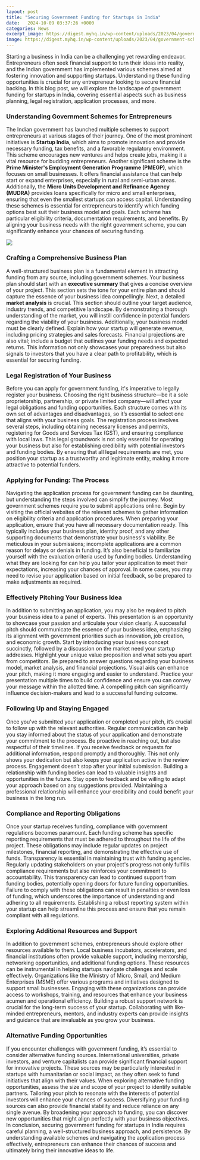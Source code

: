 ```yaml
---
layout: post
title: "Securing Government Funding for Startups in India"
date:   2024-10-09 03:37:26 +0000
categories: News
excerpt_image: https://digest.myhq.in/wp-content/uploads/2023/04/government-schemes-for-startups-in-India.png
image: https://digest.myhq.in/wp-content/uploads/2023/04/government-schemes-for-startups-in-India.png
---
```


Starting a business in India can be a challenging yet rewarding endeavor. Entrepreneurs often seek financial support to turn their ideas into reality, and the Indian government has implemented various schemes aimed at fostering innovation and supporting startups. Understanding these funding opportunities is crucial for any entrepreneur looking to secure financial backing. In this blog post, we will explore the landscape of government funding for startups in India, covering essential aspects such as business planning, legal registration, application processes, and more.
### Understanding Government Schemes for Entrepreneurs
The Indian government has launched multiple schemes to support entrepreneurs at various stages of their journey. One of the most prominent initiatives is **Startup India**, which aims to promote innovation and provide necessary funding, tax benefits, and a favorable regulatory environment. This scheme encourages new ventures and helps create jobs, making it a vital resource for budding entrepreneurs.
Another significant scheme is the **Prime Minister's Employment Generation Programme (PMEGP)**, which focuses on small businesses. It offers financial assistance that can help start or expand enterprises, especially in rural and semi-urban areas. Additionally, the **Micro Units Development and Refinance Agency (MUDRA)** provides loans specifically for micro and small enterprises, ensuring that even the smallest startups can access capital.
Understanding these schemes is essential for entrepreneurs to identify which funding options best suit their business model and goals. Each scheme has particular eligibility criteria, documentation requirements, and benefits. By aligning your business needs with the right government scheme, you can significantly enhance your chances of securing funding.

![](https://digest.myhq.in/wp-content/uploads/2023/04/government-schemes-for-startups-in-India.png)
### Crafting a Comprehensive Business Plan
A well-structured business plan is a fundamental element in attracting funding from any source, including government schemes. Your business plan should start with an **executive summary** that gives a concise overview of your project. This section sets the tone for your entire plan and should capture the essence of your business idea compellingly.
Next, a detailed **market analysis** is crucial. This section should outline your target audience, industry trends, and competitive landscape. By demonstrating a thorough understanding of the market, you will instill confidence in potential funders regarding the viability of your business.
Additionally, your business model must be clearly defined. Explain how your startup will generate revenue, including pricing strategies and sales forecasts. Financial projections are also vital; include a budget that outlines your funding needs and expected returns. This information not only showcases your preparedness but also signals to investors that you have a clear path to profitability, which is essential for securing funding.
### Legal Registration of Your Business
Before you can apply for government funding, it's imperative to legally register your business. Choosing the right business structure—be it a sole proprietorship, partnership, or private limited company—will affect your legal obligations and funding opportunities. Each structure comes with its own set of advantages and disadvantages, so it’s essential to select one that aligns with your business goals.
The registration process involves several steps, including obtaining necessary licenses and permits, registering for Goods and Services Tax (GST), and ensuring compliance with local laws. This legal groundwork is not only essential for operating your business but also for establishing credibility with potential investors and funding bodies. By ensuring that all legal requirements are met, you position your startup as a trustworthy and legitimate entity, making it more attractive to potential funders.
### Applying for Funding: The Process
Navigating the application process for government funding can be daunting, but understanding the steps involved can simplify the journey. Most government schemes require you to submit applications online. Begin by visiting the official websites of the relevant schemes to gather information on eligibility criteria and application procedures.
When preparing your application, ensure that you have all necessary documentation ready. This typically includes your business plan, identity proof, and any other supporting documents that demonstrate your business's viability. Be meticulous in your submissions; incomplete applications are a common reason for delays or denials in funding.
It’s also beneficial to familiarize yourself with the evaluation criteria used by funding bodies. Understanding what they are looking for can help you tailor your application to meet their expectations, increasing your chances of approval. In some cases, you may need to revise your application based on initial feedback, so be prepared to make adjustments as required.
### Effectively Pitching Your Business Idea
In addition to submitting an application, you may also be required to pitch your business idea to a panel of experts. This presentation is an opportunity to showcase your passion and articulate your vision clearly. A successful pitch should communicate the essence of your business idea, emphasizing its alignment with government priorities such as innovation, job creation, and economic growth.
Start by introducing your business concept succinctly, followed by a discussion on the market need your startup addresses. Highlight your unique value proposition and what sets you apart from competitors. Be prepared to answer questions regarding your business model, market analysis, and financial projections. 
Visual aids can enhance your pitch, making it more engaging and easier to understand. Practice your presentation multiple times to build confidence and ensure you can convey your message within the allotted time. A compelling pitch can significantly influence decision-makers and lead to a successful funding outcome.
### Following Up and Staying Engaged
Once you've submitted your application or completed your pitch, it’s crucial to follow up with the relevant authorities. Regular communication can help you stay informed about the status of your application and demonstrate your commitment to the process. 
Be proactive in reaching out, but also respectful of their timelines. If you receive feedback or requests for additional information, respond promptly and thoroughly. This not only shows your dedication but also keeps your application active in the review process.
Engagement doesn’t stop after your initial submission. Building a relationship with funding bodies can lead to valuable insights and opportunities in the future. Stay open to feedback and be willing to adapt your approach based on any suggestions provided. Maintaining a professional relationship will enhance your credibility and could benefit your business in the long run.
### Compliance and Reporting Obligations
Once your startup receives funding, compliance with government regulations becomes paramount. Each funding scheme has specific reporting requirements that must be adhered to throughout the life of the project. These obligations may include regular updates on project milestones, financial reporting, and demonstrating the effective use of funds.
Transparency is essential in maintaining trust with funding agencies. Regularly updating stakeholders on your project's progress not only fulfills compliance requirements but also reinforces your commitment to accountability. This transparency can lead to continued support from funding bodies, potentially opening doors for future funding opportunities.
Failure to comply with these obligations can result in penalties or even loss of funding, which underscores the importance of understanding and adhering to all requirements. Establishing a robust reporting system within your startup can help streamline this process and ensure that you remain compliant with all regulations.
### Exploring Additional Resources and Support
In addition to government schemes, entrepreneurs should explore other resources available to them. Local business incubators, accelerators, and financial institutions often provide valuable support, including mentorship, networking opportunities, and additional funding options. These resources can be instrumental in helping startups navigate challenges and scale effectively.
Organizations like the Ministry of Micro, Small, and Medium Enterprises (MSME) offer various programs and initiatives designed to support small businesses. Engaging with these organizations can provide access to workshops, training, and resources that enhance your business acumen and operational efficiency.
Building a robust support network is crucial for the long-term success of your startup. Collaborating with like-minded entrepreneurs, mentors, and industry experts can provide insights and guidance that are invaluable as you grow your business. 
### Alternative Funding Opportunities
If you encounter challenges with government funding, it’s essential to consider alternative funding sources. International universities, private investors, and venture capitalists can provide significant financial support for innovative projects. These sources may be particularly interested in startups with humanitarian or social impact, as they often seek to fund initiatives that align with their values.
When exploring alternative funding opportunities, assess the size and scope of your project to identify suitable partners. Tailoring your pitch to resonate with the interests of potential investors will enhance your chances of success. 
Diversifying your funding sources can also provide financial stability and reduce reliance on any single avenue. By broadening your approach to funding, you can discover new opportunities that might align perfectly with your business objectives. 
In conclusion, securing government funding for startups in India requires careful planning, a well-structured business approach, and persistence. By understanding available schemes and navigating the application process effectively, entrepreneurs can enhance their chances of success and ultimately bring their innovative ideas to life.